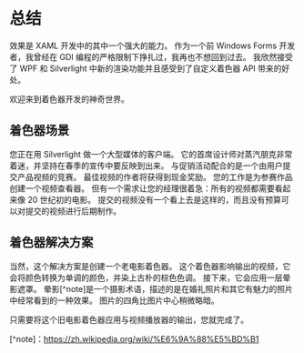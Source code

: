 # 总结

效果是 XAML 开发中的其中一个强大的能力。
作为一个前 Windows Forms 开发者，我曾经在 GDI 编程的严格限制下挣扎过，我再也不想回到过去。
我欣然接受了 WPF 和 Silverlight 中新的渲染功能并且感受到了自定义着色器 API 带来的好处。

欢迎来到着色器开发的神奇世界。

## 着色器场景

您正在用 Silverlight 做一个大型媒体的客户端。
它的首席设计师对蒸汽朋克非常着迷，并坚持在春季的宣传中要反映到出来。
与促销活动配合的是一个由用户提交产品视频的竞赛。
最佳视频的作者将获得到现金奖励。
您的工作是为参赛作品创建一个视频查看器。
但有一个需求让您的经理很着急：所有的视频都需要看起来像 20 世纪初的电影。
提交的视频没有一个看上去是这样的，而且没有预算可以对提交的视频进行后期制作。

## 着色器解决方案

当然，这个解决方案是创建一个老电影着色器。
这个着色器影响输出的视频，它会将颜色转换为单调的颜色，并染上古朴的棕色色调。
接下来，它会应用一层晕影遮罩。
晕影[^note]是一个摄影术语，描述的是在婚礼照片和其它有魅力的照片中经常看到的一种效果。
图片的四角比图片中心稍微略暗。

只需要将这个旧电影着色器应用与视频播放器的输出，您就完成了。

[^note]：<https://zh.wikipedia.org/wiki/%E6%9A%88%E5%BD%B1>